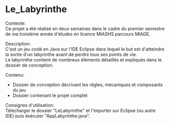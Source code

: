 # Le_Labyrinthe

Contexte:  
Ce projet a été réalisé en deux semaines dans le cadre du premier semestre de ma troisième année d'études en licence MIASHS parcours MIAGE.

Description:  
C'est un jeu codé en Java sur l'IDE Eclipse dans lequel le but est d'atteindre la sortie d'un labyrinthe avant de perdre tous ses points de vie.  
Le labyrinthe contient de nombreux éléments détaillés et expliqués dans le dossier de conception.

Contenu:  
- Dossier de conception décrivant les rêgles, mécaniques et composants du jeu
- Dossier contenant le projet complet

Consignes d'utilisation:  
Télécharger le dossier "LeLabyrinthe" et l'importer sur Eclipse (ou autre IDE) puis éxécuter "AppLabyrinthe.java".
